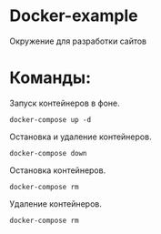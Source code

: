 # Docker-example
Окружение для разработки сайтов

# Команды:

Запуск контейнеров в фоне.

`docker-compose up -d`

Остановка и удаление контейнеров.

`docker-compose down`

Остановка контейнеров.

`docker-compose rm`

Удаление контейнеров.

`docker-compose rm`